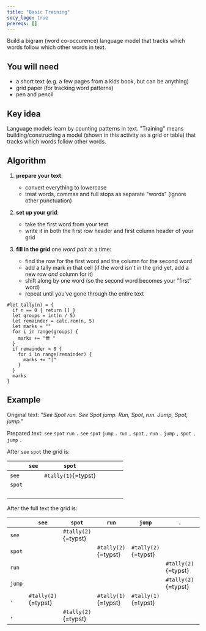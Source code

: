 ```yaml
---
title: "Basic Training"
socy_logo: true
prereqs: []
---
```


Build a bigram (word co-occurence) language model that tracks which words follow
which other words in text.

## You will need

- a short text (e.g. a few pages from a kids book, but can be anything)
- grid paper (for tracking word patterns)
- pen and pencil

## Key idea

Language models learn by counting patterns in text. "Training" means
building/constructing a model (shown in this activity as a grid or table) that
tracks which words follow other words.

## Algorithm

1. **prepare your text**:

   - convert everything to lowercase
   - treat words, commas and full stops as separate "words" (ignore other
     punctuation)

2. **set up your grid**:

   - take the first word from your text
   - write it in both the first row header and first column header of your grid

3. **fill in the grid** one _word pair_ at a time:
   - find the row for the first word and the column for the second word
   - add a tally mark in that cell (if the word isn't in the grid yet, add a new
     row _and_ column for it)
   - shift along by one word (so the second word becomes your "first" word)
   - repeat until you've gone through the entire text

```{=typst}
#let tally(n) = {
  if n == 0 { return [] }
  let groups = int(n / 5)
  let remainder = calc.rem(n, 5)
  let marks = ""
  for i in range(groups) {
    marks += "卌 "
  }
  if remainder > 0 {
    for i in range(remainder) {
      marks += "|"
    }
  }
  marks
}
```

## Example

Original text: _"See Spot run. See Spot jump. Run, Spot, run. Jump, Spot,
jump."_

Prepared text: `see` `spot` `run` `.` `see` `spot` `jump` `.` `run` `,` `spot`
`,` `run` `.` `jump` `,` `spot` `,` `jump` `.`

After `see` `spot` the grid is:

|        | `see` | `spot` |     |     |     |     |
| ------ | ----- | ------ | --- | --- | --- | --- |
| `see`  |       | `#tally(1)`{=typst} |     |     |     |     |
| `spot` |       |        |     |     |     |     |
|        |       |        |     |     |     |     |
|        |       |        |     |     |     |     |
|        |       |        |     |     |     |     |
|        |       |        |     |     |     |     |

After the full text the grid is:

|        | `see` | `spot` | `run` | `jump` | `.` | `,` |
| ------ | ----- | ------ | ----- | ------ | --- | --- |
| `see`  |       | `#tally(2)`{=typst} |       |        |     |     |
| `spot` |       |        | `#tally(2)`{=typst} | `#tally(2)`{=typst} |     |     |
| `run`  |       |        |       |        | `#tally(2)`{=typst} |     |
| `jump` |       |        |       |        | `#tally(2)`{=typst} |     |
| `.`    | `#tally(2)`{=typst} |        | `#tally(1)`{=typst} | `#tally(1)`{=typst} |     |     |
| `,`    |       | `#tally(2)`{=typst} |       |        |     |     |
